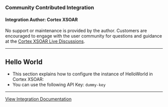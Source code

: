 ### Community Contributed Integration
 #### Integration Author: Cortex XSOAR
 No support or maintenance is provided by the author. Customers are encouraged to engage with the user community for questions and guidance at the [Cortex XSOAR Live Discussions](https://live.paloaltonetworks.com/t5/cortex-xsoar-discussions/bd-p/Cortex_XSOAR_Discussions).
***
## Hello World
- This section explains how to configure the instance of HelloWorld in Cortex XSOAR:
- You can use the following API Key: `dummy-key`


---
[View Integration Documentation](https://xsoar.pan.dev/docs/reference/integrations/hello-world)